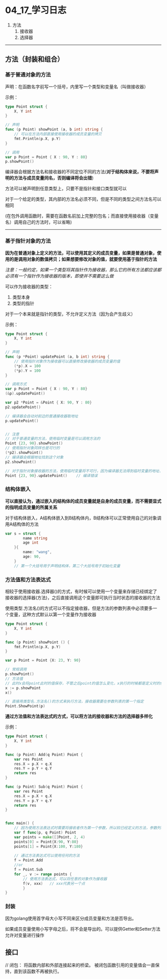 # 04_17_学习日志

1. 方法
   1. 接收器 
   2. 选择器 



---

## 方法（封装和组合）

### 基于普通对象的方法

声明：在函数名字前写一个括号，内里写一个类型和变量名（叫做接收器）

示例：
```go
type Point struct {
	X, Y int
}

// 声明
func (p Point) showPoint (a, b int) string {
	// 可以在方法内部直接使用接收器的成员变量的拷贝
	fmt.Println(p.X, p.Y)
}

// 调用
var p Point = Point { X : 90, Y : 80}
p.showPoint()
```

编译器会根据方法名和接收器的不同定位不同的方法(**对于结构体来说，不要将声明的方法与成员变量同名，否则编译将会出错**)

方法可以被声明到任意类型上，只要不是指针和接口类型就可以

对于一个给定的类型，其内部的方法名必须不同，但是不同的类型之间方法名可以相同

(在包外调用函数时，需要在函数名前加上完整的包名；而直接使用接收器（变量名）调用自己的方法时，可以省略)

---

### 基于指针对象的方法
**因为在普通对象上定义的方法，可以使用其定义的成员变量，如果是普通对象，使用的是调用对象的数值拷贝；如果想要修改对象的值，就要使用基于指针的方法**

*注意：一般约定，如果一个类型将其指针作为接收器，那么它的所有方法都应该都必须有一个指针作为接收器的版本，即使并不需要这么做*

可以作为接收器的类型：
1. 类型本身
2. 类型的指针

对于一个本来就是指针的类型，不允许定义方法（因为会产生歧义）

示例：
```go
type Point struct {
	X, Y int
}

// 声明
func (p *Point) updatePoint (a, b int) string {
	// 使用指针对象作为接收器可以直接修改接收器的成员变量的值
    (*p).X = 100
    (*p).Y = 100
}

// 调用方式
var p Point = Point { X : 90, Y : 80}
(&p).updatePoint()

var p2 *Point = &Point { X: 90, Y : 80}
p2.updatePoint()

// 编译器会自动对前边的普通接收器取地址
p.updatePoint()


// 注意
// 对于普通变量的方法，使用临时变量是可以调用方法的
Point {23, 90}.showPoint()
// 使用指针对象同样也是可行的
(*p2).showPoint()
// 编译器会根据地址找到这个对象
p2.showPoint()

// 对于指针对象接收器的方法，使用临时变量将不可行，因为编译器无法得到临时变量的地址、
Point {23, 90}.updatePoint()    // 编译错误
```


### 结构体嵌入

**可以直接认为，通过嵌入的结构体的成员变量就是自身的成员变量，而不需要显式的指明成员变量的所属关系**

对于结构体嵌入，A结构体嵌入到B结构体内，B结构体可以正常使用自己的对象调用A结构体的方法

```go
var s = struct {
		name string
		age int
	}{
		name: "wang",
		age: 90,
	}
	// 第一个大括号用于声明结构体，第二个大括号用于初始化变量
```
### 方法值和方法表达式

相较于使用接收器.选择器()的方式，有时候可以使用一个变量来存储已经绑定了接收器的选择器(方法)，之后直接调用这个变量即可执行当时状态的接收器的方法

使用类型.方法名()的方式可以不指定接收器，但是方法的参数列表中必须要多一个变量，这种方式默认以第一个变量作为接收器


```go
type Point struct {
	X, Y int
}

func (p Point) showPoint () {
	fmt.Println(p.X, p.Y)
}

var p Point = Point {X: 23, Y: 90}

// 常规调用
p.showPoint()
// 方法值
// 此时x会将point此时的值保存，不管之后point的值怎么变化，x执行的时候都是定义时的值
x := p.showPoint
x()

// 直接用类型名.方法名()的方式来执行方法，接收器需要在参数列表的第一个指定
Point.ShowPoint(p)


```

**通过方法值和方法表达式的方式，可以将方法的接收器和方法的选择器多样化**

示例：
```go
type Point struct {
	X, Y int
}

func (p Point) Add(q Point) Point {
	var res Point
	res.X = p.X + q.X
	res.Y = p.Y + q.Y
	return res
}

func (p Point) Sub(q Point) Point {
	var res Point
	res.X = p.X + q.X
	res.Y = p.Y + q.Y
	return res
}


func main() {
	// 因为使用方法表达式时需要将接收者作为第一个参数，所以较已经定义的方法，参数列表要多一个参数
	var f func(p, q Point) Point    
	var points = make([]Point, 2, 4)
	points[0] = Point{X:90, Y:80}
	points[1] = Point{X:100, Y:180}
	
	// 通过方法表达式可以使用任何的方法
	f = Point.Add
	//or
	f = Point.Sub
	for _, v := range points {
		// 使用方法表达式，可以将任意的对象作为接收器
		f(v, xxx)   // xxx代表另一个点
        }   
}
```

### 封装

因为golang使用首字母大小写不同来区分成员变量和方法是否导出。

如果成员变量使用小写字母之后，将不会是导出的。可以提供Getter和Setter方法允许对变量进行操作

## 接口




// 闭包：
将函数内部和外部连接起来的桥梁。
被闭包函数引用的变量值会一直保持，直到该函数不再被执行。
